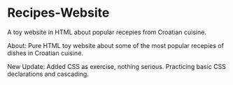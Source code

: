 # Recipes-Website
A toy website in HTML about popular recepies from Croatian cuisine.

About: Pure HTML toy website about some of the most popular recepies of dishes in Croatian cuisine.

New Update: Added CSS as exercise, nothing serious. Practicing basic CSS declarations and cascading.